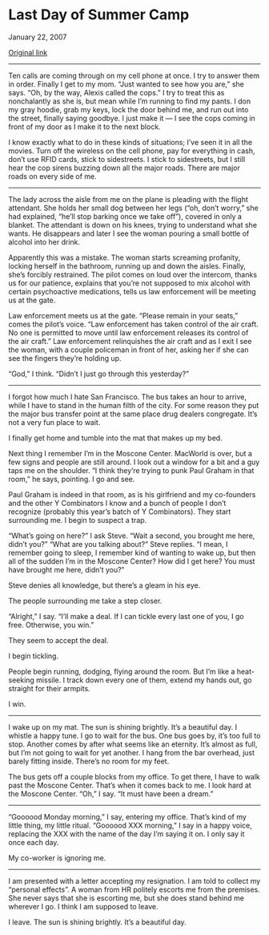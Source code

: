 Last Day of Summer Camp
=======================

January 22, 2007

[Original link](http://www.aaronsw.com/weblog/summercamp)

* * * * *

Ten calls are coming through on my cell phone at once. I try to answer
them in order. Finally I get to my mom. “Just wanted to see how you
are,” she says. “Oh, by the way, Alexis called the cops.” I try to treat
this as nonchalantly as she is, but mean while I’m running to find my
pants. I don my gray hoodie, grab my keys, lock the door behind me, and
run out into the street, finally saying goodbye. I just make it — I see
the cops coming in front of my door as I make it to the next block.

I know exactly what to do in these kinds of situations; I’ve seen it in
all the movies. Turn off the wireless on the cell phone, pay for
everything in cash, don’t use RFID cards, stick to sidestreets. I stick
to sidestreets, but I still hear the cop sirens buzzing down all the
major roads. There are major roads on every side of me.

* * * * *

The lady across the aisle from me on the plane is pleading with the
flight attendant. She holds her small dog between her legs (“oh, don’t
worry,” she had explained, “he’ll stop barking once we take off”),
covered in only a blanket. The attendant is down on his knees, trying to
understand what she wants. He disappears and later I see the woman
pouring a small bottle of alcohol into her drink.

Apparently this was a mistake. The woman starts screaming profanity,
locking herself in the bathroom, running up and down the aisles.
Finally, she’s forcibly restrained. The pilot comes on loud over the
intercom, thanks us for our patience, explains that you’re not supposed
to mix alcohol with certain psychoactive medications, tells us law
enforcement will be meeting us at the gate.

Law enforcement meets us at the gate. “Please remain in your seats,”
comes the pilot’s voice. “Law enforcement has taken control of the air
craft. No one is permitted to move until law enforcement releases its
control of the air craft.” Law enforcement relinquishes the air craft
and as I exit I see the woman, with a couple policeman in front of her,
asking her if she can see the fingers they’re holding up.

“God,” I think. “Didn’t I just go through this yesterday?”

* * * * *

I forgot how much I hate San Francisco. The bus takes an hour to arrive,
while I have to stand in the human filth of the city. For some reason
they put the major bus transfer point at the same place drug dealers
congregate. It’s not a very fun place to wait.

I finally get home and tumble into the mat that makes up my bed.

Next thing I remember I’m in the Moscone Center. MacWorld is over, but a
few signs and people are still around. I look out a window for a bit and
a guy taps me on the shoulder. “I think they’re trying to punk Paul
Graham in that room,” he says, pointing. I go and see.

Paul Graham is indeed in that room, as is his girlfriend and my
co-founders and the other Y Combinators I know and a bunch of people I
don’t recognize (probably this year’s batch of Y Combinators). They
start surrounding me. I begin to suspect a trap.

“What’s going on here?” I ask Steve. “Wait a second, you brought me
here, didn’t you?” “What are you talking about?” Steve replies. “I mean,
I remember going to sleep, I remember kind of wanting to wake up, but
then all of the sudden I’m in the Moscone Center? How did I get here?
You must have brought me here, didn’t you?”

Steve denies all knowledge, but there’s a gleam in his eye.

The people surrounding me take a step closer.

“Alright,” I say. “I’ll make a deal. If I can tickle every last one of
you, I go free. Otherwise, you win.”

They seem to accept the deal.

I begin tickling.

People begin running, dodging, flying around the room. But I’m like a
heat-seeking missile. I track down every one of them, extend my hands
out, go straight for their armpits.

I win.

* * * * *

I wake up on my mat. The sun is shining brightly. It’s a beautiful day.
I whistle a happy tune. I go to wait for the bus. One bus goes by, it’s
too full to stop. Another comes by after what seems like an eternity.
It’s almost as full, but I’m not going to wait for yet another. I hang
from the bar overhead, just barely fitting inside. There’s no room for
my feet.

The bus gets off a couple blocks from my office. To get there, I have to
walk past the Moscone Center. That’s when it comes back to me. I look
hard at the Moscone Center. “Oh,” I say. “It must have been a dream.”

* * * * *

“Goooood Monday morning,” I say, entering my office. That’s kind of my
little thing, my little ritual. “Goooood XXX morning,” I say in a happy
voice, replacing the XXX with the name of the day I’m saying it on. I
only say it once each day.

My co-worker is ignoring me.

* * * * *

I am presented with a letter accepting my resignation. I am told to
collect my “personal effects”. A woman from HR politely escorts me from
the premises. She never says that she is escorting me, but she does
stand behind me wherever I go. I think I am supposed to leave.

I leave. The sun is shining brightly. It’s a beautiful day.
